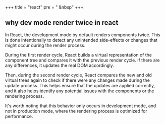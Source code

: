 +++
title = "react"
pre = "<i class='fas fa-pen'></i> &nbsp"
+++

## why dev mode render twice in react

In React, the development mode by default renders components twice. This is done intentionally to detect any unintended side-effects or changes that might occur during the render process.

During the first render cycle, React builds a virtual representation of the component tree and compares it with the previous render cycle. If there are any differences, it updates the real DOM accordingly.

Then, during the second render cycle, React compares the new and old virtual trees again to check if there were any changes made during the update process. This helps ensure that the updates are applied correctly, and it also helps identify any potential issues with the components or the rendering process.

It's worth noting that this behavior only occurs in development mode, and not in production mode, where the rendering process is optimized for performance.
